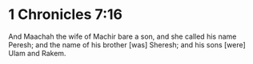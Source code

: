 # 1 Chronicles 7:16

And Maachah the wife of Machir bare a son, and she called his name Peresh; and the name of his brother [was] Sheresh; and his sons [were] Ulam and Rakem.